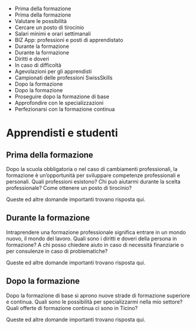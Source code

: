   * Prima della formazione
  * Prima della formazione
  * Valutare le possibilità
  * Cercare un posto di tirocinio
  * Salari minimi e orari settimanali
  * BIZ App: professioni e posti di apprendistato
  * Durante la formazione
  * Durante la formazione
  * Diritti e doveri
  * In caso di difficoltà
  * Agevolazioni per gli apprendisti
  * Campionati delle professioni SwissSkills
  * Dopo la formazione
  * Dopo la formazione
  * Proseguire dopo la formazione di base
  * Approfondire con le specializzazioni
  * Perfezionarsi con la formazione continua

#  Apprendisti e studenti

##  Prima della formazione

Dopo la scuola obbligatoria o nel caso di cambiamenti professionali, la
formazione è un’opportunità per sviluppare competenze professionali e
personali. Quali professioni esistono? Chi può aiutarmi durante la scelta
professionale? Come ottenere un posto di tirocinio?

Queste ed altre domande importanti trovano risposta qui.

##  Durante la formazione

Intraprendere una formazione professionale significa entrare in un mondo
nuovo, il mondo del lavoro. Quali sono i diritti e doveri della persona in
formazione? A chi posso chiedere aiuto in caso di necessità finanziarie o per
consulenze in caso di problematiche?

Queste ed altre domande importanti trovano risposta qui.

##  Dopo la formazione

Dopo la formazione di base si aprono nuove strade di formazione superiore e
continua. Quali sono le possibilità per specializzarmi nella mio settore?
Quali offerte di formazione continua ci sono in Ticino?

Queste ed altre domande importanti trovano risposta qui.

